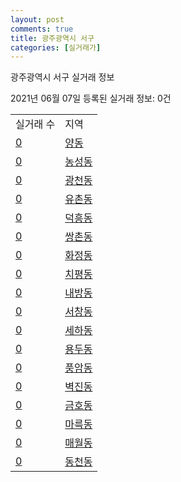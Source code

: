 ```yaml
---
layout: post
comments: true
title: 광주광역시 서구
categories: [실거래가]
---
```


광주광역시 서구 실거래 정보

2021년 06월 07일 등록된 실거래 정보: 0건


<table>
  <tr>
    <td>실거래 수</td>
    <td>지역</td>
  </tr>

  
  <tr>
    <td><a href="2914010400.html">0</a></td>
    <td><a href="2914010400.html">양동</a></td>
  </tr>
    

  <tr>
    <td><a href="2914010600.html">0</a></td>
    <td><a href="2914010600.html">농성동</a></td>
  </tr>
    

  <tr>
    <td><a href="2914011500.html">0</a></td>
    <td><a href="2914011500.html">광천동</a></td>
  </tr>
    

  <tr>
    <td><a href="2914011600.html">0</a></td>
    <td><a href="2914011600.html">유촌동</a></td>
  </tr>
    

  <tr>
    <td><a href="2914011700.html">0</a></td>
    <td><a href="2914011700.html">덕흥동</a></td>
  </tr>
    

  <tr>
    <td><a href="2914011800.html">0</a></td>
    <td><a href="2914011800.html">쌍촌동</a></td>
  </tr>
    

  <tr>
    <td><a href="2914011900.html">0</a></td>
    <td><a href="2914011900.html">화정동</a></td>
  </tr>
    

  <tr>
    <td><a href="2914012000.html">0</a></td>
    <td><a href="2914012000.html">치평동</a></td>
  </tr>
    

  <tr>
    <td><a href="2914012100.html">0</a></td>
    <td><a href="2914012100.html">내방동</a></td>
  </tr>
    

  <tr>
    <td><a href="2914012500.html">0</a></td>
    <td><a href="2914012500.html">서창동</a></td>
  </tr>
    

  <tr>
    <td><a href="2914012600.html">0</a></td>
    <td><a href="2914012600.html">세하동</a></td>
  </tr>
    

  <tr>
    <td><a href="2914012700.html">0</a></td>
    <td><a href="2914012700.html">용두동</a></td>
  </tr>
    

  <tr>
    <td><a href="2914012800.html">0</a></td>
    <td><a href="2914012800.html">풍암동</a></td>
  </tr>
    

  <tr>
    <td><a href="2914012900.html">0</a></td>
    <td><a href="2914012900.html">벽진동</a></td>
  </tr>
    

  <tr>
    <td><a href="2914013000.html">0</a></td>
    <td><a href="2914013000.html">금호동</a></td>
  </tr>
    

  <tr>
    <td><a href="2914013100.html">0</a></td>
    <td><a href="2914013100.html">마륵동</a></td>
  </tr>
    

  <tr>
    <td><a href="2914013200.html">0</a></td>
    <td><a href="2914013200.html">매월동</a></td>
  </tr>
    

  <tr>
    <td><a href="2914013300.html">0</a></td>
    <td><a href="2914013300.html">동천동</a></td>
  </tr>
    


</table>
    